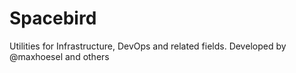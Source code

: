 # Spacebird

Utilities for Infrastructure, DevOps and related fields. Developed by @maxhoesel and others
